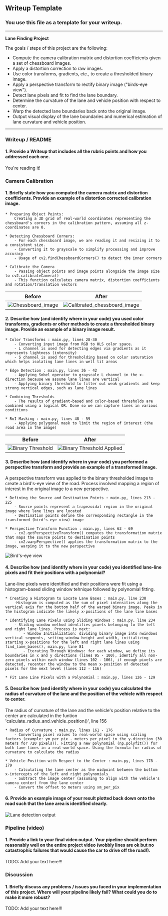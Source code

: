 ## Writeup Template

### You use this file as a template for your writeup.

---

**Lane Finding Project**

The goals / steps of this project are the following:

* Compute the camera calibration matrix and distortion coefficients given a set of chessboard images.
* Apply a distortion correction to raw images.
* Use color transforms, gradients, etc., to create a thresholded binary image.
* Apply a perspective transform to rectify binary image ("birds-eye view").
* Detect lane pixels and fit to find the lane boundary.
* Determine the curvature of the lane and vehicle position with respect to center.
* Warp the detected lane boundaries back onto the original image.
* Output visual display of the lane boundaries and numerical estimation of lane curvature and vehicle position.

[//]: # (Image References)

[image1]: ./examples/undistort_output.png "Undistorted"
[image2]: ./test_images/test1.jpg "Road Transformed"
[image3]: ./examples/binary_combo_example.jpg "Binary Example"
[image4]: ./examples/warped_straight_lines.jpg "Warp Example"
[image5]: ./examples/color_fit_lines.jpg "Fit Visual"
[image6]: ./examples/example_output.jpg "Output"
[video1]: ./project_video.mp4 "Video"

---

### Writeup / README

#### 1. Provide a Writeup that includes all the rubric points and how you addressed each one.

You're reading it!

### Camera Calibration

#### 1. Briefly state how you computed the camera matrix and distortion coefficients. Provide an example of a distortion corrected calibration image.

    * Preparing Object Points:
        Creating a 3D grid of real-world coordinates representing the chessboard's corners in the calibration pattern, assuming all z-coordinates are 0.

    * Detecting Chessboard Corners:
        - For each chessboard image, we are reading it and resizing it to a consistent size.
        - Converting it to grayscale to simplify processing and improve accuracy
        - Usage of cv2.findChessboardCorners() to detect the inner corners

    * Calibrate the Camera
        - Passing object points and image points alongside the image size to cv2.calibrateCamera()
        - This function calculates camera matrix, distortion coefficients and rotation/translation vectors

| Before | After |
| ------------- | ------------- |
| ![Chessboard_image](camera_cal/calibration1.jpg) | ![Calibrated_chessboard_image](callibration_chessboard.jpg) |

#### 2. Describe how (and identify where in your code) you used color transforms, gradients or other methods to create a thresholded binary image.  Provide an example of a binary image result.

    * Color Transforms : main.py, lines 28-30
        - Converting input image from RGB to HLS color space.
        - L channel is used for detecting edges via gradients as it represents lightness (intensity)
        - S channel is used for thresholding based on color saturation which helps isolating lane lines in well lit areas

    * Edge Detection : main.py, lines 36 - 42
        - Applying Sobel operator to grayscale L channel in the x-direction because we assume lane lines are vertical
        - Applying binary threshold to filter out weak gradients and keep strong vertical edges, such as lane lines

    * Combining Thresholds
        - The results of gradient-based and color-based thresholds are combined using a logical OR. Done so we can capture lines in various conditions

    * RoI Masking : main.py, lines 48 - 59
        - Applying polygonal mask to limit the region of interest (the road area in the image)

| Before  | After |
| ------------- | ------------- |
| ![Binary Threshold](test_images/test2.jpg)| ![Binary Threshold Applied](binary_threshold_applied.jpg) |

#### 3. Describe how (and identify where in your code) you performed a perspective transform and provide an example of a transformed image.

A perspective transform was applied to the binary thresholded image to create a bird's-eye view of the road. Process involved mapping a region of interest in the original image to a new perspective.

    * Defining the Source and Destination Points : main.py, lines 213 - 225
        - Source points represent a trapezoidal region in the original image where lane lines are located
        - Destination points define the corresponding rectangle in the transformed (bird's-eye view) image

    * Perspective Transform Function : main.py, lines 63 - 69
        - cv2.getPerspectiveTransform() computes the transformation matrix that maps the source points to destination points
        - cv2.warpPerspective() applies the transformation matrix to the image, warping it to the new perspective


![Bird's-eye view](changed_perspective.jpg "Bird's-eye view")

#### 4. Describe how (and identify where in your code) you identified lane-line pixels and fit their positions with a polynomial?

Lane-line pixels were identified and their positions were fit using a histogram-based sliding window tehnique followed by polynomial fitting.

    * Creating a Histogram to Locate Lane Bases : main.py, line 230
        -Histogram is computed as the sum of pixel intensities along the vertical axis for the bottom half of the warped binary image. Peaks in the histogram indicate the likely x-positions of the lane line bases

    * Identifying Lane Pixels using Sliding Windows : main.py, line 234
        - Sliding window method identifies pixels belonging to the left and right lane lines. Process is next:
            - Window Initialization: dividing binary image into nwindows vertical segments, setting window height and width, initializing starting x-positions for the left and right lane lines using find_lane_bases(), main.py, line 81
            - Iterating Through Windows: for each window, we define its boundaries in x and y directions (lines 95 - 100), identify all non-zero pixels within each window (lines 102 - 106), if enough pixels are detected, recenter the window to the mean x-position of detected pixels for the next level (lines 112 - 116)

    * Fit Lane Line Pixels with a Polynomial : main.py, lines 126 - 129

#### 5. Describe how (and identify where in your code) you calculated the radius of curvature of the lane and the position of the vehicle with respect to center.

The radius of curvature of the lane and the vehicle's position relative to the center are calculated in the funtion 'calculate_radius_and_vehicle_position()', line 156

    * Radius of Curvature : main.py, lines 161 - 176
        - Converting pixel values to real-world space using scaling factors (example: ym_per_pix - meters per pixel in the y-direction (30 meters for 720 pixels)). Fitting a new polynomial (np.polyfit()) for both lane lines in a real-world space. Using the formula for radius of curvature to calculate the radius
    
    * Vehicle Position with Respect to the Center : main.py, lines 178 - 179
        - Calculating the lane center as the midpoint between the bottom x-intercepts of the left and right polynomials
        - Subtract the image center (assuming to align with the vehicle's camera center) from the lane center
        - Convert the offset to meters using xm_per_pix


#### 6. Provide an example image of your result plotted back down onto the road such that the lane area is identified clearly.

![Lane detection output](final_product.png "Final output")

### Pipeline (video)

#### 1. Provide a link to your final video output.  Your pipeline should perform reasonably well on the entire project video (wobbly lines are ok but no catastrophic failures that would cause the car to drive off the road!).

TODO: Add your text here!!!

### Discussion

#### 1. Briefly discuss any problems / issues you faced in your implementation of this project.  Where will your pipeline likely fail?  What could you do to make it more robust?

TODO: Add your text here!!!

